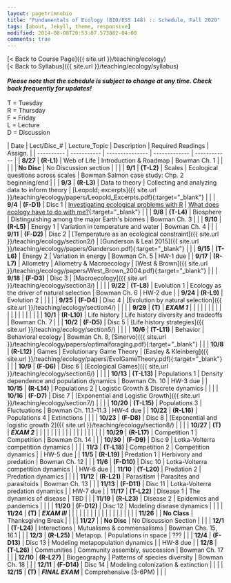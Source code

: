 ```yaml
---
layout: pagetrimnobio
title: "Fundamentals of Ecology (BIO/ESS 148) :: Schedule, Fall 2020"
tags: [about, Jekyll, theme, responsive]
modified: 2014-08-08T20:53:07.573882-04:00
comments: true
---
```


[< Back to Course Page]({{ site.url }}/teaching/ecology)  
[< Back to Syllabus]({{ site.url }}/teaching/ecology/syllabus)  
<br>
***Please note that the schedule is subject to change at any time. Check back frequently for updates!***  
<br>
T = Tuesday  
R = Thursday  
F = Friday  
L = Lecture  
D = Discussion

<style>
table{
    border-collapse: collapse;
    border-spacing: 0;
    /* border:1px solid #808080; */
}

/* th{
    border:1px solid #808080;
}

td{
    border:1px solid #808080;
} */
tr:nth-child(even) {background: #CCC}
tr:nth-child(odd) {background: #FFF}
</style>

| Date | Lect/Disc_# | Lecture_Topic | Description | Required Readings | Assign. |
| ---------- | ----------- | --------------- | ------------- | ------------ |
| **8/27**       | **(R-L1)** | Web of Life | Introduction & Roadmap | Bowman Ch. 1 |     |
|         |  | **No Disc** | No Discussion section |  |     |
| **9/1**  | **(T-L2)** | Scales | Ecological questions across scales | Bowman Salmon case study: Chp. 2 beginning/end |     |
|  **9/3**  | **(R-L3)** | Data to theory | Collecting and analyzing data to inform theory | [Leopold; excerpts]({{ site.url }}/teaching/ecology/papers/Leopold_Excerpts.pdf){:target="_blank"} |     |
|    **9/4**     | **(F-D1)** | Disc 1 | [Investigating ecological problems with R](http://jdyeakel.github.io/teaching/ecology/section1) | [What does ecology have to do with me?](https://www.esa.org/about/what-does-ecology-have-to-do-with-me/){:target="_blank"} |     |
| **9/8**       | **(T-L4)** | Biosphere | Distinguishing among the major Earth's biomes | Bowman Ch. 3 |     |
|  **9/10**   | **(R-L5)** | Energy 1 | Variation in temperature and water | Bowman Ch. 4 |     |
|     **9/11**    | **(F-D2)** | Disc 2 |  [Temperature as an ecological constraint]({{ site.url }}/teaching/ecology/section2/)    | [Gunderson & Leal 2015]({{ site.url }}/teaching/ecology/papers/Gunderson.pdf){:target="_blank"} |     |
| **9/15** | **(T-L6)** | Energy 2 | Variation in energy | Bowman Ch. 5 |  HW-1 due  |
| **9/17** | **(R-L7)** | Allometry | Allometry & Macroecology | [West & Brown]({{ site.url }}/teaching/ecology/papers/West_Brown_2004.pdf){:target="_blank"} |    |
|     **9/18**    | **(F-D3)** | Disc 3 |  [Macroecology]({{ site.url }}/teaching/ecology/section3/)  |    |     |
| **9/22** | **(T-L8)** | Evolution 1 | Ecology as the driver of natural selection | Bowman Ch. 6 |  HW-2 due  |
| **9/24** | **(R-L9)** | Evolution 2 |  |  |    |
|    **9/25**     | **(F-D4)** | Disc 4 |   [Evolution by natural selection]({{ site.url }}/teaching/ecology/section4/)  |  |    |
| **9/29** | **(T)** | ***EXAM 1*** |  |  |    |
|   |   |   |   |   |   |
|   |   |   |   |   |   |
| **10/1** | **(R-L10)** | Life history | Life history diversity and tradeoffs | Bowman Ch. 7 |    |
|    **10/2**     | **(F-D5)** | Disc 5 |  [Life history strategies]({{ site.url }}/teaching/ecology/section5/)  |   |     |
| **10/6** | **(T-L11)** | Behavior | Behavioral ecology | Bowman Ch. 8, [Sinervo]({{ site.url }}/teaching/ecology/papers/optimalforaging.pdf){:target="_blank"} |    |
| **10/8** | **(R-L12)** | Games | Evolutionary Game Theory | [Easley & Kleinberg]({{ site.url }}/teaching/ecology/papers/EvolGameTheory.pdf){:target="_blank"} |    |
|     **10/9**    | **(F-D6)** | Disc 6 |  [Ecological Games]({{ site.url }}/teaching/ecology/section6/)    |  |    |
| **10/13** | **(T-L13)** | Populations 1 | Density dependence and population dynamics | Bowman Ch. 10 |  HW-3 due  |
| **10/15** | **(R-L14)** | Populations 2 | Logistic Growth & Discrete dynamics  |    |    |
|     **10/16**    | **(F-D7)** | Disc 7 |  [Exponential and Logistic Growth]({{ site.url }}/teaching/ecology/section7/) |  |    |
| **10/20** | **(T-L15)** | Populations 3 | Fluctuations | Bowman Ch. 11.1-11.3 |  HW-4 due  |
| **10/22** | **(R-L16)** | Populations 4 | Extinctions |  |    |
|    **10/23**     | **(F-D8)** | Disc 8 | [Exponential and logistic growth 2]({{ site.url }}/teaching/ecology/section8/)    |  |    |
| **10/27** | **(T)** | ***EXAM 2*** |   |   |    |
|   |   |   |   |   |   |
|   |   |   |   |   |   |
| **10/29** | **(R-L17)** | Competition 1 | Competition | Bowman Ch. 14 |    |
|    **10/30**     | **(F-D9)** | Disc 9 |  Lotka-Volterra competition dynamics  |   |    |
| **11/3** | **(T-L18)** | Competition 2 | Competition dynamics |  |  HW-5 due  |
| **11/5** | **(R-L19)** | Predation 1 | Herbivory and predation | Bowman Ch. 12 |    |
|     **11/6**    | **(F-D10)** | Disc 10 |  Lotka-Volterra competition dynamics  |  | HW-6 due  |
| **11/10** | **(T-L20)** | Predation 2 | Predation dynamics |  |    |
| **11/12** | **(R-L21)** | Parasitism | Parasites and parasitoids | Bowman Ch. 13 |    |
|    **11/13**     | **(F-D11)** | Disc 11 |  Lotka-Volterra predation dynamics |  | HW-7 due |
| **11/17** | **(T-L22)** | Disease 1 | The dynamics of disease | TBD |    |
| **11/19** | **(R-L23)** | Disease 2 | Epidemics and pandemics |  |    |
|    **11/20**     | **(F-D12)** | Disc 12 |  Modeling disease dynamics |  |  |
| **11/24** | **(T)** | ***EXAM III*** |  |   |    |
|   |   |   |   |   |   |
|   |   |   |   |   |   |
| **11/26** |  | **No Class** | Thanksgiving Break |  |    |
|     **11/27**    |  | **No Disc** |  No Discussion Section |  |  |
| **12/1** | **(T-L24)** | Interactions | Mutualisms & commensalisms | Bowman Chs. 15, 16.1 |    |
| **12/3** | **(R-L25)** | Metapop. | Populations in space | ??? |    |
|    **12/4**     | **(F-D13)** | Disc 13 | Modeling metapopulation dynamics  | | HW-8 due |
| **12/8** | **(T-L26)** | Communities | Community assembly, succession | Bowman Ch. 17 |    |
| **12/10** | **(R-L27)** | Biogeography | Patterns of species diversity | Bowman Ch. 18 |    |
|     **12/11**    | **(F-D14)** | Disc 14 | Modeling colonization & extinction  | |  |
| **12/15** | **(T)** | ***FINAL EXAM*** | Comprehensive (3-6PM)  |  |  |

<!---
| **11/17** | **23-T** | Interactions | Mutualism and commensalism | Bowman Ch. 15 |    |
| **11/19** | **24-R** | Networks | Interactions across ecological networks | TBD |    |
|         | | **Disc-12** |  Analyzing ecological networks |  | HW-9 due |--->
